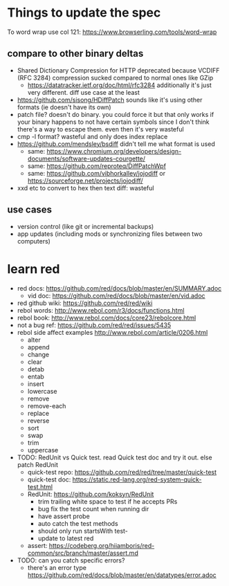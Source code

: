 # Things to update the spec

To word wrap use col 121: https://www.browserling.com/tools/word-wrap

## compare to other binary deltas
* Shared Dictionary Compression for HTTP deprecated because VCDIFF (RFC 3284) compression sucked compared to normal ones like GZip
   * https://datatracker.ietf.org/doc/html/rfc3284 additionally it's just very different. diff use case at the least
* https://github.com/sisong/HDiffPatch sounds like it's using other formats (ie doesn't have its own)
* patch file? doesn't do binary. you could force it but that only works if your binary happens to not have certain symbols since
   I don't think there's a way to escape them. even then it's very wasteful
* cmp -l format? wasteful and only does index replace
* https://github.com/mendsley/bsdiff didn't tell me what format is used
   * same: https://www.chromium.org/developers/design-documents/software-updates-courgette/
   * same: https://github.com/reproteq/DiffPatchWpf
   * same: https://github.com/vibhorkalley/jojodiff or https://sourceforge.net/projects/jojodiff/
* xxd etc to convert to hex then text diff: wasteful

## use cases
* version control (like git or incremental backups)
* app updates (including mods or synchronizing files between two computers)


# learn red
* red docs: https://github.com/red/docs/blob/master/en/SUMMARY.adoc
   * vid doc: https://github.com/red/docs/blob/master/en/vid.adoc
* red github wiki: https://github.com/red/red/wiki
* rebol words: http://www.rebol.com/r3/docs/functions.html
* rebol book: http://www.rebol.com/docs/core23/rebolcore.html
* not a bug ref: https://github.com/red/red/issues/5435
* rebol side affect examples http://www.rebol.com/article/0206.html
   * alter
   * append
   * change
   * clear
   * detab
   * entab
   * insert
   * lowercase
   * remove
   * remove-each
   * replace
   * reverse
   * sort
   * swap
   * trim
   * uppercase
* TODO: RedUnit vs Quick test. read Quick test doc and try it out. else patch RedUnit
   * quick-test repo: https://github.com/red/red/tree/master/quick-test
   * quick-test doc: https://static.red-lang.org/red-system-quick-test.html
   * RedUnit: https://github.com/koksyn/RedUnit
      * trim trailing white space to test if he accepts PRs
      * bug fix the test count when running dir
      * have assert probe
      * auto catch the test methods
      * should only run startsWith test-
      * update to latest red
   * assert: https://codeberg.org/hiiamboris/red-common/src/branch/master/assert.md
* TODO: can you catch specific errors?
   * there's an error type https://github.com/red/docs/blob/master/en/datatypes/error.adoc
